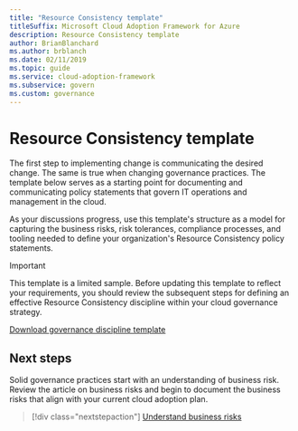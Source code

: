```yaml
---
title: "Resource Consistency template"
titleSuffix: Microsoft Cloud Adoption Framework for Azure
description: Resource Consistency template
author: BrianBlanchard
ms.author: brblanch
ms.date: 02/11/2019
ms.topic: guide
ms.service: cloud-adoption-framework
ms.subservice: govern
ms.custom: governance
---
```


# Resource Consistency template

The first step to implementing change is communicating the desired change. The same is true when changing governance practices. The template below serves as a starting point for documenting and communicating policy statements that govern IT operations and management in the cloud.

As your discussions progress, use this template's structure as a model for capturing the business risks, risk tolerances, compliance processes, and tooling needed to define your organization's Resource Consistency policy statements.

> [!IMPORTANT]
> This template is a limited sample. Before updating this template to reflect your requirements, you should review the subsequent steps for defining an effective Resource Consistency discipline within your cloud governance strategy.

<!-- markdownlint-disable MD033 -->

 <a href="https://archcenter.blob.core.windows.net/cdn/fusion/governance/Resource%20Consistency%20Discipline%20Template.docx">Download governance discipline template</a>

<!-- markdownlint-enable MD033 -->

## Next steps

Solid governance practices start with an understanding of business risk. Review the article on business risks and begin to document the business risks that align with your current cloud adoption plan.

> [!div class="nextstepaction"]
> [Understand business risks](./business-risks.md)

